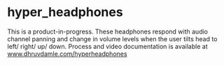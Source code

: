 # hyper_headphones
This is a product-in-progress.
These headphones respond with audio channel panning and change in volume levels when the user tilts head to left/ right/ up/ down.
Process and video documentation is available at www.dhruvdamle.com/hyperheadphones
